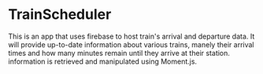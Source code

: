 # TrainScheduler

This is an app that uses firebase to host train's arrival and departure data. It will provide up-to-date information about various trains, manely their arrival times and how many minutes remain until they arrive at their station.
information is retrieved and manipulated using Moment.js.
